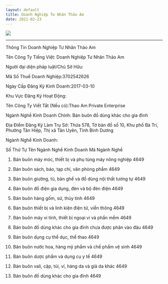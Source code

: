 ```yaml
---
layout: default
title: Doanh Nghiệp Tư Nhân Thảo Am
date: 2021-02-23
---
```


![](/images/2014-in-contributions.png)

---

Thông Tin Doanh Nghiệp Tư Nhân Thảo Am

Tên Công Ty Tiếng Việt: Doanh Nghiệp Tư Nhân Thảo Am

Người đại diện pháp luật/Chủ Sở Hữu:

Mã Số Thuế Doanh Nghiệp:3702542626

Ngày Cấp Đăng Ký Kinh Doanh:2017-03-10

Khu Vực Đăng Ký Hoạt Động:

Tên Công Ty Viết Tắt (Nếu có):Thao Am Private Enterprise

Ngành Nghề Kinh Doanh Chính: Bán buôn đồ dùng khác cho gia đình

Địa Điểm Đăng Ký Làm Trụ Sở: Thửa 578, Tờ bản đồ số 10, Khu phố Bà Tri, Phường Tân Hiệp, Thị xã Tân Uyên, Tỉnh Bình Dương



Ngành Nghề Kinh Doanh:





Số Thứ Tự	Tên Ngành Nghề Kinh Doanh	Mã Ngành Nghề

1.	Bán buôn máy móc, thiết bị và phụ tùng máy nông nghiệp	4649

2.	Bán buôn sách, báo, tạp chí, văn phòng phẩm	4649

3.	Bán buôn giường, tủ, bàn ghế và đồ dùng nội thất tương tự	4649

4.	Bán buôn đồ điện gia dụng, đèn và bộ đèn điện	4649

5.	Bán buôn hàng gốm, sứ, thủy tinh	4649

6.	Bán buôn thiết bị và linh kiện điện tử, viễn thông	4649

7.	Bán buôn máy vi tính, thiết bị ngoại vi và phần mềm	4649

8.	Bán buôn đồ dùng khác cho gia đình chưa được phân vào đâu	4649

9.	Bán buôn dụng cụ thể dục, thể thao	4649

10.	Bán buôn nước hoa, hàng mỹ phẩm và chế phẩm vệ sinh	4649

11.	Bán buôn dược phẩm và dụng cụ y tế	4649

12.	Bán buôn vali, cặp, túi, ví, hàng da và giả da khác	4649

13.	Bán buôn đồ dùng khác cho gia đình	4649

